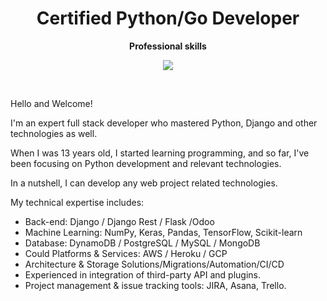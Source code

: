 <h1 align="center"> Certified Python/Go Developer
</h1>

<p align="center">
 <strong>
  Professional skills
  </strong>
</p>


<p align="center">
 
<img align="center" src="https://github-readme-stats.vercel.app/api/top-langs/?username=mykytar256&show_icons=true&layout=compact&title_color=000080&border_color=FFFFFF&text_color=FFFFFF&bg_color=90deg,BF5A62,A6537A,904E95" />
 
</p>

<br />

Hello and Welcome!

I'm an expert full stack developer who mastered Python, Django and other technologies as well.

When I was 13 years old, I started learning programming, and so far, I've been focusing on Python development and relevant technologies.

In a nutshell, I can develop any web project related technologies.

My technical expertise includes:
- Back-end: Django / Django Rest / Flask /Odoo
- Machine Learning: NumPy, Keras, Pandas, TensorFlow, Scikit-learn
- Database: DynamoDB / PostgreSQL / MySQL / MongoDB
- Could Platforms & Services: AWS / Heroku / GCP
- Architecture & Storage Solutions/Migrations/Automation/CI/CD
- Experienced in integration of third-party API and plugins.
- Project management & issue tracking tools: JIRA, Asana, Trello.
